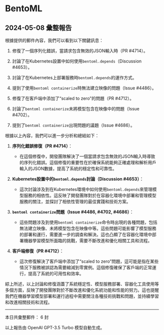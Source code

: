 # BentoML

## 2024-05-08 彙整報告

根據提供的郵件內容，我們可以看到以下關鍵訊息：



1. 修復了一個序列化錯誤，當請求包含無效的JSON輸入時（PR #4714）。

2. 討論了在Kubernetes設置中如何使用`bentoml.depends`（Discussion #4653）。

3. 討論了在Kubernetes上部署服務時`bentoml.depends`的運作方式。

4. 提到了使用`bentoml containerize`時無法建立映像的問題（Issue #4486）。

5. 修復了在客戶端中添加了“scaled to zero”的問題（PR #4712）。

6. 討論了`bentoml containerize`未將模型包含在映像中的問題（Issue #4702）。

7. 提到了`bentoml containerize`出現問題的議題（Issue #4686）。



根據以上內容，我們可以進一步分析和總結如下：



1. **序列化錯誤修復（PR #4714）**：

   - 在這個修復中，開發團隊解決了一個當請求包含無效的JSON輸入時導致的序列化錯誤。這個修復的重要性在於確保系統能夠正確處理和解析用戶輸入的JSON數據，提高了系統的穩定性和可靠性。



2. **Kubernetes設置中的`bentoml.depends`討論（Discussion #4653）**：

   - 這次討論涉及到在Kubernetes環境中如何使用`bentoml.depends`來管理模型服務的相依性。這反映了開發團隊對於在容器化環境中部署和管理模型服務的關注，並探討了相依性管理的最佳實踐和技術方案。



3. **`bentoml containerize`問題（Issue #4486, #4702, #4686）**：

   - 這些問題涉及到使用`bentoml containerize`命令時出現的各種問題，包括無法建立映像、未將模型包含在映像中等。這些問題可能影響了模型服務的部署和運行，需要進一步的調查和解決。這也凸顯了在容器化環境中部署機器學習模型所面臨的挑戰，需要不斷改進和優化相關工具和流程。



4. **客戶端修復（PR #4712）**：

   - 這次修復解決了客戶端中添加了“scaled to zero”問題，這可能是指在某些情況下服務被誤認為需要縮減到零實例。這個修復確保了客戶端的正常運行，提高了系統的可用性和效率。



綜上所述，以上討論和修復涵蓋了系統穩定性、模型服務部署、容器化工具使用等多個方面，反映了開發團隊對於不斷改進和優化系統功能和性能的努力。這也提醒我們在機器學習模型部署和運行過程中需要關注各種技術挑戰和問題，並持續學習和改進相關技術和流程。



---



本日共彙整郵件： 6 封



以上報告由 OpenAI GPT-3.5 Turbo 模型自動生成。